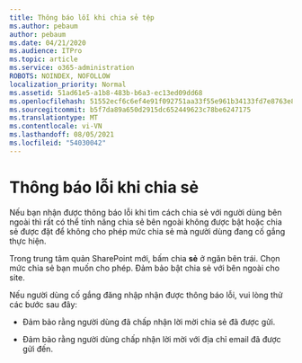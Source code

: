 ```yaml
---
title: Thông báo lỗi khi chia sẻ tệp
ms.author: pebaum
author: pebaum
ms.date: 04/21/2020
ms.audience: ITPro
ms.topic: article
ms.service: o365-administration
ROBOTS: NOINDEX, NOFOLLOW
localization_priority: Normal
ms.assetid: 51ad61e5-a1b8-483b-b6a3-ec13ed09dd68
ms.openlocfilehash: 51552ecf6c6ef4e91f092751aa33f55e961b34133fd7e8763e84f1a2c894d5a9
ms.sourcegitcommit: b5f7da89a650d2915dc652449623c78be6247175
ms.translationtype: MT
ms.contentlocale: vi-VN
ms.lasthandoff: 08/05/2021
ms.locfileid: "54030042"
---
```

# <a name="error-messages-when-sharing"></a>Thông báo lỗi khi chia sẻ

Nếu bạn nhận được thông báo lỗi khi tìm cách chia sẻ với người dùng bên ngoài thì rất có thể tính năng chia sẻ bên ngoài không được bật hoặc chia sẻ được đặt để không cho phép mức chia sẻ mà người dùng đang cố gắng thực hiện.
  
Trong trung tâm quản SharePoint mới, bấm chia **sẻ** ở ngăn bên trái. Chọn mức chia sẻ bạn muốn cho phép. Đảm bảo bật chia sẻ với bên ngoài cho site. 
  
Nếu người dùng cố gắng đăng nhập nhận được thông báo lỗi, vui lòng thử các bước sau đây:
  
- Đảm bảo rằng người dùng đã chấp nhận lời mời chia sẻ đã được gửi.
    
- Đảm bảo rằng người dùng chấp nhận lời mời với địa chỉ email đã được gửi đến.
    

